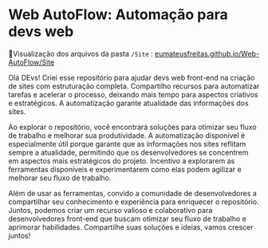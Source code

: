 # Web AutoFlow: Automação para devs web
📁Visualização dos arquivos da pasta `/Site` : [eumateusfreitas.github.io/Web-AutoFlow/Site](https://eumateusfreitas.github.io/Web-AutoFlow/Site)

Olá DEvs! Criei esse repositório para ajudar devs web front-end na criação de sites com estruturação completa. Compartilho recursos para automatizar tarefas e acelerar o processo, deixando mais tempo para aspectos criativos e estratégicos. A automatização garante atualidade das informações dos sites. 

Ao explorar o repositório, você encontrará soluções para otimizar seu fluxo de trabalho e melhorar sua produtividade. A automatização disponível é especialmente útil porque garante que as informações nos sites reflitam sempre a atualidade, permitindo que os desenvolvedores se concentrem em aspectos mais estratégicos do projeto. Incentivo a explorarem as ferramentas disponíveis e experimentarem como elas podem agilizar e melhorar seu fluxo de trabalho.

Além de usar as ferramentas, convido a comunidade de desenvolvedores a compartilhar seu conhecimento e experiência para enriquecer o repositório. Juntos, podemos criar um recurso valioso e colaborativo para desenvolvedores front-end que buscam otimizar seu fluxo de trabalho e aprimorar habilidades. Compartilhe suas soluções e ideias, vamos crescer juntos!

